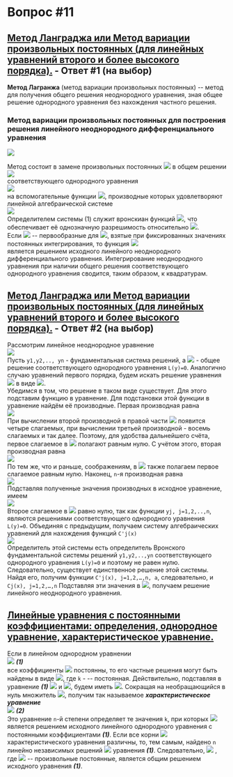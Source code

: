 # Вопрос #11

## [Метод Ланграджа или Метод вариации произвольных постоянных (для линейных уравнений второго и более высокого порядка).](https://ru.wikipedia.org/wiki/%D0%9C%D0%B5%D1%82%D0%BE%D0%B4_%D0%9B%D0%B0%D0%B3%D1%80%D0%B0%D0%BD%D0%B6%D0%B0_(%D0%B4%D0%B8%D1%84%D1%84%D0%B5%D1%80%D0%B5%D0%BD%D1%86%D0%B8%D0%B0%D0%BB%D1%8C%D0%BD%D1%8B%D0%B5_%D1%83%D1%80%D0%B0%D0%B2%D0%BD%D0%B5%D0%BD%D0%B8%D1%8F)) - Ответ #1 (на выбор)

**Метод Лагранжа** (метод вариации произвольных постоянных) -- метод для получения общего решения неоднородного уравнения, зная общее решение однородного уравнения без нахождения частного решения.

### Метод вариации произвольных постоянных для построения решения линейного неоднородного дифференциального уравнения

![](https://wikimedia.org/api/rest_v1/media/math/render/svg/b5bfa0fa4d546acf81ecf9a081ea54a8b060b627)

Метод состоит в замене произвольных постоянных ![](https://wikimedia.org/api/rest_v1/media/math/render/svg/3d2f8052630e67b00d04e3487e1d68ed7070470b) в общем решении<br>
![](https://wikimedia.org/api/rest_v1/media/math/render/svg/fadf1d36d5554cda143d3ca7818999820f261223)<br>
соответствующего однородного уравнения<br>
![](https://wikimedia.org/api/rest_v1/media/math/render/svg/eedb0220915682710c38e2230f2d02398e79963d)<br>
на вспомогательные функции ![](https://wikimedia.org/api/rest_v1/media/math/render/svg/d68add4abdfd81c8a7ae5e35d6717dae90c8947d), производные которых удовлетворяют линейной алгебраической системе<br>
![](https://wikimedia.org/api/rest_v1/media/math/render/svg/6bb6938a95efc734a62980905ae61ed3d31e8e85)<br>
Определителем системы (1) служит вронскиан функций ![](https://wikimedia.org/api/rest_v1/media/math/render/svg/fb8b4d1f7701bb37cb585660bd6f66d75d3ad428), что обеспечивает её однозначную разрешимость относительно ![](https://wikimedia.org/api/rest_v1/media/math/render/svg/fd488292d5be0455aa6a58de1c400e5f8224048b).<br>
Если ![](https://wikimedia.org/api/rest_v1/media/math/render/svg/23050747f31056b9f7022aaa5e49e887269b3c3a) -- первообразные для ![](https://wikimedia.org/api/rest_v1/media/math/render/svg/c31307483ca9004788031dd8089f58995f6349d8), взятые при фиксированных значениях постоянных интегрирования, то функция ![](https://wikimedia.org/api/rest_v1/media/math/render/svg/36dc64e6f2ccb31439728766dc0ed10af13b47f7)<br>
является решением исходного линейного неоднородного дифференциального уравнения. Интегрирование неоднородного уравнения при наличии общего решения соответствующего однородного уравнения сводится, таким образом, к квадратурам.

## [Метод Ланграджа или Метод вариации произвольных постоянных (для линейных уравнений второго и более высокого порядка).](https://math.semestr.ru/math/varconst.php) - Ответ #2 (на выбор)

Рассмотрим линейное неоднородное уравнение<br>
![](https://www.semestr.ru/images/math/math/d1_image001.gif)<br>
Пусть `y1,y2,.., yn` - фундаментальная система решений, а ![](https://www.semestr.ru/images/math/math/d1_image002.gif) - общее решение соответствующего однородного уравнения `L(y)=0`. Аналогично случаю уравнений первого порядка, будем искать решение уравнения ![](https://www.semestr.ru/images/math/math/d1_image001.gif) в виде ![](https://www.semestr.ru/images/math/math/d1_image003.gif).<br>
Убедимся в том, что решение в таком виде существует. Для этого подставим функцию в уравнение. Для подстановки этой функции в уравнение найдём её производные. Первая производная равна<br>
![](https://www.semestr.ru/images/math/math/d1_image004.gif)<br>
При вычислении второй производной в правой части ![](https://www.semestr.ru/images/math/math/d1_image004.gif) появится четыре слагаемых, при вычислении третьей производной - восемь слагаемых и так далее. Поэтому, для удобства дальнейшего счёта, первое слагаемое в ![](https://www.semestr.ru/images/math/math/d1_image004.gif) полагают равным нулю. С учётом этого, вторая производная равна<br>
![](https://www.semestr.ru/images/math/math/d1_image005.gif)<br>
По тем же, что и раньше, соображениям, в ![](https://www.semestr.ru/images/math/math/d1_image005.gif) также полагаем первое слагаемое равным нулю. Наконец, `n`-я производная равна<br>
![](https://www.semestr.ru/images/math/math/d1_image006.gif)<br>
Подставляя полученные значения производных в исходное уравнение, имеем<br>
![](https://www.semestr.ru/images/math/math/d1_image007.gif)<br>
Второе слагаемое в ![](https://www.semestr.ru/images/math/math/d1_image007.gif) равно нулю, так как функции `yj, j=1,2,..,n`, являются решениями соответствующего однородного уравнения `L(y)=0`. Объединяя с предыдущим, получаем систему алгебраических уравнений для нахождения функций `C'j(x)`<br>
![](https://www.semestr.ru/images/math/math/d1_image008.gif)<br>
Определитель этой системы есть определитель Вронского фундаментальной системы решений `y1,y2,..,yn` соответствующего однородного уравнения `L(y)=0` и поэтому не равен нулю. Следовательно, существует единственное решение этой системы. Найдя его, получим функции `C'j(x), j=1,2,…,n, а`, следовательно, и `Cj(x), j=1,2,…,n` Подставляя эти значения в ![](https://www.semestr.ru/images/math/math/d1_image003.gif), получаем решение линейного неоднородного уравнения.

## [Линейные уравнения с постоянными коэффициентами: определения, однородное уравнение, характеристическое уравнение.](https://studopedia.ru/2_8035_lineynie-odnorodnie-uravneniya-s-postoyannimi-koeffitsientami.html)

Если в линейном однородном уравнении<br>
![](http://ok-t.ru/studopediaru/baza2/1958861584122.files/image3206.png) **_(1)_**<br>
все коэффициенты ![](http://ok-t.ru/studopediaru/baza2/1958861584122.files/image2757.png) постоянны, то его частные решения могут быть найдены в виде ![](http://ok-t.ru/studopediaru/baza2/1958861584122.files/image3208.png), где `k` - -- постоянная. Действительно, подставляя в уравнение **_(1)_** ![](http://ok-t.ru/studopediaru/baza2/1958861584122.files/image3208.png) и ![](http://ok-t.ru/studopediaru/baza2/1958861584122.files/image3211.png), будем иметь ![](http://ok-t.ru/studopediaru/baza2/1958861584122.files/image3213.png). Сокращая на необращающийся в нуль множитель ![](http://ok-t.ru/studopediaru/baza2/1958861584122.files/image3215.png), получим так называемое **_характеристическое уравнение_**<br>
![](http://ok-t.ru/studopediaru/baza2/1958861584122.files/image3217.png) **_(2)_**<br>
Это уравнение `n`-й степени определяет те значения `k`, при которых ![](http://ok-t.ru/studopediaru/baza2/1958861584122.files/image3208.png) является решением исходного линейного однородного уравнения с постоянными коэффициентами **_(1)_**. Если все корни ![](http://ok-t.ru/studopediaru/baza2/1958861584122.files/image3219.png) характеристического уравнения различны, то, тем самым, найдено `n` линейно независимых решений ![](http://ok-t.ru/studopediaru/baza2/1958861584122.files/image3221.png) уравнения **_(1)_**. Следовательно, ![](http://ok-t.ru/studopediaru/baza2/1958861584122.files/image3223.png) , где ![](http://ok-t.ru/studopediaru/baza2/1958861584122.files/image2918.png) -- произвольные постоянные, является общим решением исходного уравнения **_(1)_**.
